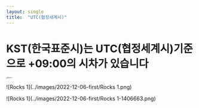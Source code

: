 ```yaml
---
layout: single
title:  "UTC(협정세계시)"
---
```


# KST(한국표준시)는 UTC(협정세계시)기준으로 +09:00의 시차가 있습니다



<img src="/Users/guillaume/Documents/GitHub/gyumtriever.github.io/images/2022-12-06-first/Rocks 1.png" alt="Rocks 1" style="zoom:25%;" />

![Rocks 1](../images/2022-12-06-first/Rocks 1.png)

![Rocks 1](../images/2022-12-06-first/Rocks 1-1406663.png)

